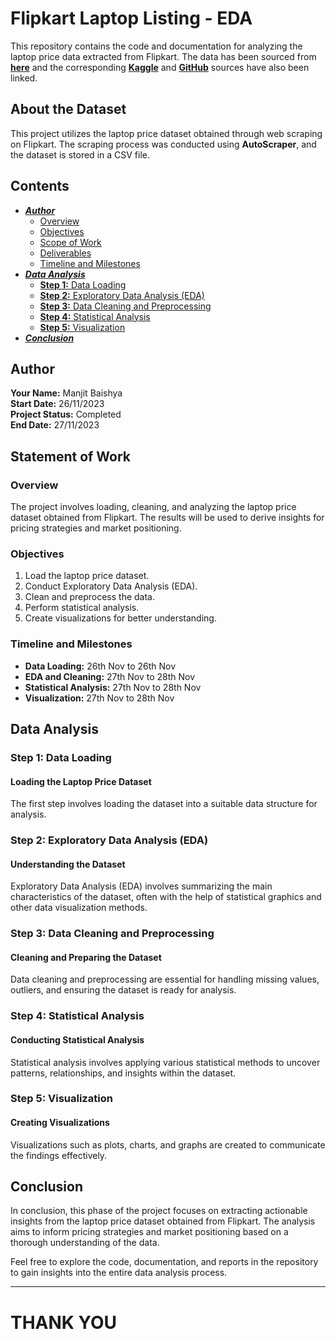 # **Flipkart Laptop Listing - EDA**

This repository contains the code and documentation for analyzing the laptop price data extracted from Flipkart. The data has been sourced from [**here**](https://www.kaggle.com/datasets/manjitbaishya001/flipkart-laptop-price-dataset) and the corresponding [**Kaggle**](https://www.kaggle.com/manjitbaishya001/flipkart-laptop-listing-eda) and [**GitHub**](https://github.com/manjit-baishya-datascience/Flipkart-Laptop-Listing---EDA) sources have also been linked.

## **About the Dataset**

This project utilizes the laptop price dataset obtained through web scraping on Flipkart. The scraping process was conducted using **AutoScraper**, and the dataset is stored in a CSV file.

## Contents
- [***Author***](#author)
  - [Overview](#overview)
  - [Objectives](#objectives)
  - [Scope of Work](#scope-of-work)
  - [Deliverables](#deliverables)
  - [Timeline and Milestones](#timeline-and-milestones)
- [***Data Analysis***](#data-analysis)
  - [**Step 1:** Data Loading](#step-1-data-loading)
  - [**Step 2:** Exploratory Data Analysis (EDA)](#step-2-exploratory-data-analysis-eda)
  - [**Step 3:** Data Cleaning and Preprocessing](#step-3-data-cleaning-and-preprocessing)
  - [**Step 4:** Statistical Analysis](#step-4-statistical-analysis)
  - [**Step 5:** Visualization](#step-5-visualization)
- [***Conclusion***](#conclusion)

## **Author**

**Your Name:** Manjit Baishya <br>
**Start Date:** 26/11/2023 <br>
**Project Status:** Completed <br>
**End Date:** 27/11/2023 <br>

## **Statement of Work**

### Overview

The project involves loading, cleaning, and analyzing the laptop price dataset obtained from Flipkart. The results will be used to derive insights for pricing strategies and market positioning.

### Objectives

1. Load the laptop price dataset.
2. Conduct Exploratory Data Analysis (EDA).
3. Clean and preprocess the data.
4. Perform statistical analysis.
5. Create visualizations for better understanding.

### Timeline and Milestones

- **Data Loading:** 26th Nov to 26th Nov
- **EDA and Cleaning:** 27th Nov to 28th Nov
- **Statistical Analysis:** 27th Nov to 28th Nov
- **Visualization:** 27th Nov to 28th Nov

## **Data Analysis**

### **Step 1:** Data Loading

#### Loading the Laptop Price Dataset

The first step involves loading the dataset into a suitable data structure for analysis.

### **Step 2:** Exploratory Data Analysis (EDA)

#### Understanding the Dataset

Exploratory Data Analysis (EDA) involves summarizing the main characteristics of the dataset, often with the help of statistical graphics and other data visualization methods.

### **Step 3:** Data Cleaning and Preprocessing

#### Cleaning and Preparing the Dataset

Data cleaning and preprocessing are essential for handling missing values, outliers, and ensuring the dataset is ready for analysis.

### **Step 4:** Statistical Analysis

#### Conducting Statistical Analysis

Statistical analysis involves applying various statistical methods to uncover patterns, relationships, and insights within the dataset.

### **Step 5:** Visualization

#### Creating Visualizations

Visualizations such as plots, charts, and graphs are created to communicate the findings effectively.

## **Conclusion**

In conclusion, this phase of the project focuses on extracting actionable insights from the laptop price dataset obtained from Flipkart. The analysis aims to inform pricing strategies and market positioning based on a thorough understanding of the data.

Feel free to explore the code, documentation, and reports in the repository to gain insights into the entire data analysis process.

---
# **THANK YOU** 
